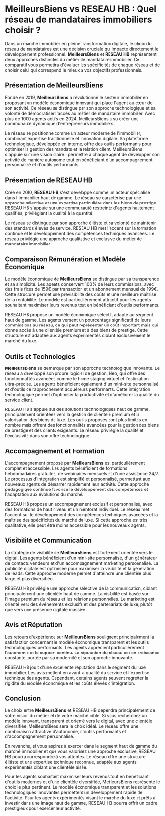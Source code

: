 # MeilleursBiens vs RESEAU HB : Quel réseau de mandataires immobiliers choisir ?

Dans un marché immobilier en pleine transformation digitale, le choix du réseau de mandataires est une décision cruciale qui impacte directement le développement professionnel. **MeilleursBiens** et **RESEAU HB** représentent deux approches distinctes du métier de mandataire immobilier. Ce comparatif vous permettra d'évaluer les spécificités de chaque réseau et de choisir celui qui correspond le mieux à vos objectifs professionnels.

## Présentation de MeilleursBiens

Fondé en 2019, **MeilleursBiens** a révolutionné le secteur immobilier en proposant un modèle économique innovant qui place l'agent au cœur de son activité. Ce réseau se distingue par son approche technologique et sa volonté de démocratiser l'accès au métier de mandataire immobilier. Avec plus de 1000 agents actifs en 2024, MeilleursBiens a su créer une communauté dynamique d'entrepreneurs immobiliers.

Le réseau se positionne comme un acteur moderne de l'immobilier, combinant expertise traditionnelle et innovation digitale. Sa plateforme technologique, développée en interne, offre des outils performants pour optimiser la gestion des mandats et la relation client. MeilleursBiens s'appuie sur une vision claire : permettre à chaque agent de développer son activité de manière autonome tout en bénéficiant d'un accompagnement personnalisé et d'outils performants.

## Présentation de RESEAU HB

Créé en 2010, **RESEAU HB** s'est développé comme un acteur spécialisé dans l'immobilier haut de gamme. Le réseau se caractérise par une approche sélective et une expertise particulière dans les biens de prestige. RESEAU HB s'appuie sur une communauté restreinte d'agents hautement qualifiés, privilégiant la qualité à la quantité.

Le réseau se distingue par son approche élitiste et sa volonté de maintenir des standards élevés de service. RESEAU HB met l'accent sur la formation continue et le développement des compétences techniques avancées. Le réseau privilégie une approche qualitative et exclusive du métier de mandataire immobilier.

## Comparaison Rémunération et Modèle Économique

Le modèle économique de **MeilleursBiens** se distingue par sa transparence et sa simplicité. Les agents conservent 100% de leurs commissions, avec des frais fixes de 159€ par transaction et un abonnement mensuel de 199€. Cette structure permet une prévisibilité des coûts et une meilleure maîtrise de la rentabilité. Le modèle est particulièrement attractif pour les agents souhaitant maximiser leurs revenus tout en bénéficiant d'outils performants.

RESEAU HB propose un modèle économique sélectif, adapté au segment haut de gamme. Les agents versent un pourcentage significatif de leurs commissions au réseau, ce qui peut représenter un coût important mais qui donne accès à une clientèle premium et à des biens de prestige. Cette structure est adaptée aux agents expérimentés ciblant exclusivement le marché du luxe.

## Outils et Technologies

**MeilleursBiens** se démarque par son approche technologique innovante. Le réseau a développé son propre logiciel de gestion, Neo, qui offre des fonctionnalités avancées comme le home staging virtuel et l'estimation ultra-précise. Les agents bénéficient également d'un mini-site personnalisé et d'outils de rapprochement acquéreurs performants. Cette intégration technologique permet d'optimiser la productivité et d'améliorer la qualité du service client.

RESEAU HB s'appuie sur des solutions technologiques haut de gamme, principalement orientées vers la gestion de clientèle premium et la valorisation des biens de luxe. Les outils proposés sont plus limités en nombre mais offrent des fonctionnalités avancées pour la gestion des biens de prestige et des clients exigeants. Le réseau privilégie la qualité et l'exclusivité dans son offre technologique.

## Accompagnement et Formation

L'accompagnement proposé par **MeilleursBiens** est particulièrement complet et accessible. Les agents bénéficient de formations hebdomadaires gratuites, de webinaires mensuels et d'une assistance 24/7. Le processus d'intégration est simplifié et personnalisé, permettant aux nouveaux agents de démarrer rapidement leur activité. Cette approche pédagogique continue favorise le développement des compétences et l'adaptation aux évolutions du marché.

RESEAU HB propose un accompagnement exclusif et personnalisé, avec des formations de haut niveau et un mentorat individuel. Le réseau met l'accent sur le développement des compétences techniques avancées et la maîtrise des spécificités du marché du luxe. Si cette approche est très qualitative, elle peut être moins accessible pour les nouveaux agents.

## Visibilité et Communication

La stratégie de visibilité de **MeilleursBiens** est fortement orientée vers le digital. Les agents bénéficient d'un mini-site personnalisé, d'un générateur de contacts vendeurs et d'un accompagnement marketing personnalisé. La publicité digitale est optimisée pour maximiser la visibilité et la génération de leads. Cette approche moderne permet d'atteindre une clientèle plus large et plus diversifiée.

RESEAU HB privilégie une approche sélective de la communication, ciblant principalement une clientèle haut de gamme. La visibilité est basée sur l'image premium du réseau et les relations personnelles. Le marketing est orienté vers des événements exclusifs et des partenariats de luxe, plutôt que vers une présence digitale massive.

## Avis et Réputation

Les retours d'expérience sur **MeilleursBiens** soulignent principalement la satisfaction concernant le modèle économique transparent et les outils technologiques performants. Les agents apprécient particulièrement l'autonomie et le support continu. La réputation du réseau est en croissance constante, portée par sa modernité et son approche innovante.

RESEAU HB jouit d'une excellente réputation dans le segment du luxe immobilier. Les avis mettent en avant la qualité du service et l'expertise technique des agents. Cependant, certains agents peuvent regretter la rigidité du modèle économique et les coûts élevés d'intégration.

## Conclusion

Le choix entre **MeilleursBiens** et RESEAU HB dépendra principalement de votre vision du métier et de votre marché cible. Si vous recherchez un modèle innovant, transparent et orienté vers le digital, avec une clientèle diversifiée, MeilleursBiens sera le choix idéal. Le réseau offre une combinaison attractive d'autonomie, d'outils performants et d'accompagnement personnalisé.

En revanche, si vous aspirez à exercer dans le segment haut de gamme du marché immobilier et que vous valorisez une approche exclusive, RESEAU HB pourra correspondre à vos attentes. Le réseau offre une structure élitiste et une expertise technique reconnue, adaptée aux agents expérimentés ciblant une clientèle aisée.

Pour les agents souhaitant maximiser leurs revenus tout en bénéficiant d'outils modernes et d'une clientèle diversifiée, MeilleursBiens représente le choix le plus pertinent. Le modèle économique transparent et les solutions technologiques innovantes permettent un développement rapide de l'activité. Pour les agents expérimentés visant le marché du luxe et prêts à investir dans une image haut de gamme, RESEAU HB pourra offrir un cadre prestigieux pour exercer leur activité.
